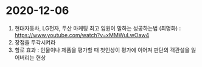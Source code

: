 # 2020-12-06
1. 현대자동차, LG전자, 두산 마케팅 최고 임원이 말하는 성공하는법 (최명화) : https://www.youtube.com/watch?v=xMMWuLwOaw4
  1. 장점을 두각시켜라
  1. 할로 효과 : 인물이나 제품을 평가할 때 첫인상이 평가에 이어져 판단의 객관설을 잃어버리는 현상
